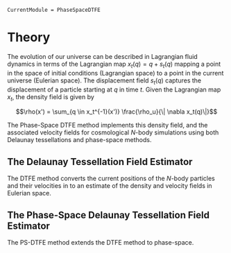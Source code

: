 ```@meta
CurrentModule = PhaseSpaceDTFE
```

# Theory

The evolution of our universe can be described in Lagrangian fluid dynamics in terms of the Lagrangian map $x_t(q) = q + s_t(q)$ mapping a point in the space of initial conditions (Lagrangian space) to a point in the current universe (Eulerian space). The displacement field $s_t(q)$ captures the displacement of a particle starting at $q$ in time $t$. Given the Lagrangian map $x_t$, the density field is given by 

```math
\rho(x') = \sum_{q \in x_t^{-1}(x')} \frac{\rho_u}{\| \nabla x_t(q)\|}
```

The Phase-Space DTFE method implements this density field, and the associated velocity fields for cosmological $N$-body simulations using both Delaunay tessellations and phase-space methods.

## The Delaunay Tessellation Field Estimator
The DTFE method converts the current positions of the $N$-body particles and their velocities in to an estimate of the density and velocity fields in Eulerian space.

## The Phase-Space Delaunay Tessellation Field Estimator
The PS-DTFE method extends the DTFE method to phase-space.




